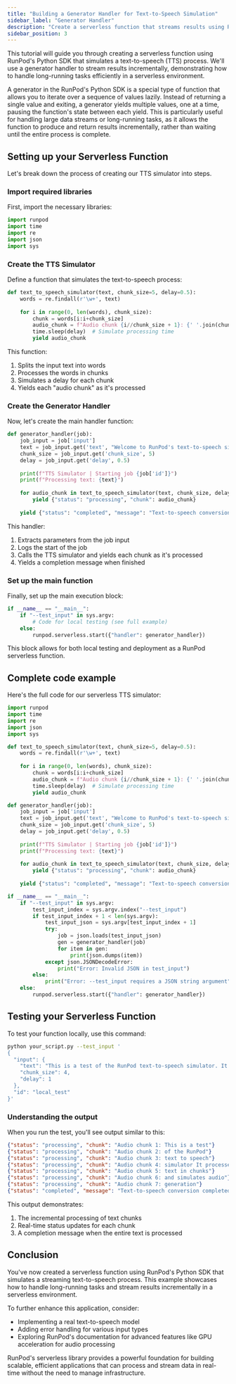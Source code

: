 ```yaml
---
title: "Building a Generator Handler for Text-to-Speech Simulation"
sidebar_label: "Generator Handler"
description: "Create a serverless function that streams results using RunPod's Python SDK"
sidebar_position: 3
---
```


This tutorial will guide you through creating a serverless function using RunPod's Python SDK that simulates a text-to-speech (TTS) process.
We'll use a generator handler to stream results incrementally, demonstrating how to handle long-running tasks efficiently in a serverless environment.

A generator in the RunPod's Python SDK is a special type of function that allows you to iterate over a sequence of values lazily. Instead of returning a single value and exiting, a generator yields multiple values, one at a time, pausing the function's state between each yield.
This is particularly useful for handling large data streams or long-running tasks, as it allows the function to produce and return results incrementally, rather than waiting until the entire process is complete.

## Setting up your Serverless Function

Let's break down the process of creating our TTS simulator into steps.

### Import required libraries

First, import the necessary libraries:

```python
import runpod
import time
import re
import json
import sys
```

### Create the TTS Simulator

Define a function that simulates the text-to-speech process:

```python
def text_to_speech_simulator(text, chunk_size=5, delay=0.5):
    words = re.findall(r'\w+', text)
    
    for i in range(0, len(words), chunk_size):
        chunk = words[i:i+chunk_size]
        audio_chunk = f"Audio chunk {i//chunk_size + 1}: {' '.join(chunk)}"
        time.sleep(delay)  # Simulate processing time
        yield audio_chunk
```

This function:

1. Splits the input text into words
2. Processes the words in chunks
3. Simulates a delay for each chunk
4. Yields each "audio chunk" as it's processed

### Create the Generator Handler

Now, let's create the main handler function:

```python
def generator_handler(job):
    job_input = job['input']
    text = job_input.get('text', "Welcome to RunPod's text-to-speech simulator!")
    chunk_size = job_input.get('chunk_size', 5)
    delay = job_input.get('delay', 0.5)
    
    print(f"TTS Simulator | Starting job {job['id']}")
    print(f"Processing text: {text}")
    
    for audio_chunk in text_to_speech_simulator(text, chunk_size, delay):
        yield {"status": "processing", "chunk": audio_chunk}
    
    yield {"status": "completed", "message": "Text-to-speech conversion completed"}
```

This handler:

1. Extracts parameters from the job input
2. Logs the start of the job
3. Calls the TTS simulator and yields each chunk as it's processed
4. Yields a completion message when finished

### Set up the main function

Finally, set up the main execution block:

```python
if __name__ == "__main__":
    if "--test_input" in sys.argv:
        # Code for local testing (see full example)
    else:
        runpod.serverless.start({"handler": generator_handler})
```

This block allows for both local testing and deployment as a RunPod serverless function.

## Complete code example

Here's the full code for our serverless TTS simulator:

```python
import runpod
import time
import re
import json
import sys

def text_to_speech_simulator(text, chunk_size=5, delay=0.5):
    words = re.findall(r'\w+', text)
    
    for i in range(0, len(words), chunk_size):
        chunk = words[i:i+chunk_size]
        audio_chunk = f"Audio chunk {i//chunk_size + 1}: {' '.join(chunk)}"
        time.sleep(delay)  # Simulate processing time
        yield audio_chunk

def generator_handler(job):
    job_input = job['input']
    text = job_input.get('text', "Welcome to RunPod's text-to-speech simulator!")
    chunk_size = job_input.get('chunk_size', 5)
    delay = job_input.get('delay', 0.5)
    
    print(f"TTS Simulator | Starting job {job['id']}")
    print(f"Processing text: {text}")
    
    for audio_chunk in text_to_speech_simulator(text, chunk_size, delay):
        yield {"status": "processing", "chunk": audio_chunk}
    
    yield {"status": "completed", "message": "Text-to-speech conversion completed"}

if __name__ == "__main__":
    if "--test_input" in sys.argv:
        test_input_index = sys.argv.index("--test_input")
        if test_input_index + 1 < len(sys.argv):
            test_input_json = sys.argv[test_input_index + 1]
            try:
                job = json.loads(test_input_json)
                gen = generator_handler(job)
                for item in gen:
                    print(json.dumps(item))
            except json.JSONDecodeError:
                print("Error: Invalid JSON in test_input")
        else:
            print("Error: --test_input requires a JSON string argument")
    else:
        runpod.serverless.start({"handler": generator_handler})
```

## Testing your Serverless Function

To test your function locally, use this command:

```bash
python your_script.py --test_input '
{
  "input": {
    "text": "This is a test of the RunPod text-to-speech simulator. It processes text in chunks and simulates audio generation.",
    "chunk_size": 4,
    "delay": 1
  },
  "id": "local_test"
}'
```

### Understanding the output

When you run the test, you'll see output similar to this:

```json
{"status": "processing", "chunk": "Audio chunk 1: This is a test"}
{"status": "processing", "chunk": "Audio chunk 2: of the RunPod"}
{"status": "processing", "chunk": "Audio chunk 3: text to speech"}
{"status": "processing", "chunk": "Audio chunk 4: simulator It processes"}
{"status": "processing", "chunk": "Audio chunk 5: text in chunks"}
{"status": "processing", "chunk": "Audio chunk 6: and simulates audio"}
{"status": "processing", "chunk": "Audio chunk 7: generation"}
{"status": "completed", "message": "Text-to-speech conversion completed"}
```

This output demonstrates:

1. The incremental processing of text chunks
2. Real-time status updates for each chunk
3. A completion message when the entire text is processed

## Conclusion

You've now created a serverless function using RunPod's Python SDK that simulates a streaming text-to-speech process. This example showcases how to handle long-running tasks and stream results incrementally in a serverless environment.

To further enhance this application, consider:

- Implementing a real text-to-speech model
- Adding error handling for various input types
- Exploring RunPod's documentation for advanced features like GPU acceleration for audio processing

RunPod's serverless library provides a powerful foundation for building scalable, efficient applications that can process and stream data in real-time without the need to manage infrastructure.

